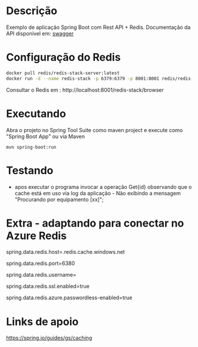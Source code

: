 # Descrição

Exemplo de aplicação Spring Boot com Rest API + Redis. Documentação da API disponivel em: [swagger](http://localhost:8080/swagger-ui/index.html)
# Configuração do Redis
```bash
docker pull redis/redis-stack-server:latest
docker run -d --name redis-stack -p 6379:6379 -p 8001:8001 redis/redis-stack:latest
```

Consultar o Redis em :
http://localhost:8001/redis-stack/browser

# Executando

Abra o projeto no Spring Tool Suite como maven project e execute como "Spring Boot App" ou via Maven

```
mvn spring-boot:run
```


# Testando
- apos executar o programa invocar a operação Get{id} observando que o cache está em uso via log da aplicação - Não exibindo a mensagem "Procurando por equipamento [xx]";

# Extra - adaptando para conectar no Azure Redis
spring.data.redis.host=<your-redis-name>.redis.cache.windows.net

spring.data.redis.port=6380

spring.data.redis.username=<your-redis-username>

spring.data.redis.ssl.enabled=true

spring.data.redis.azure.passwordless-enabled=true

# Links de apoio
https://spring.io/guides/gs/caching
